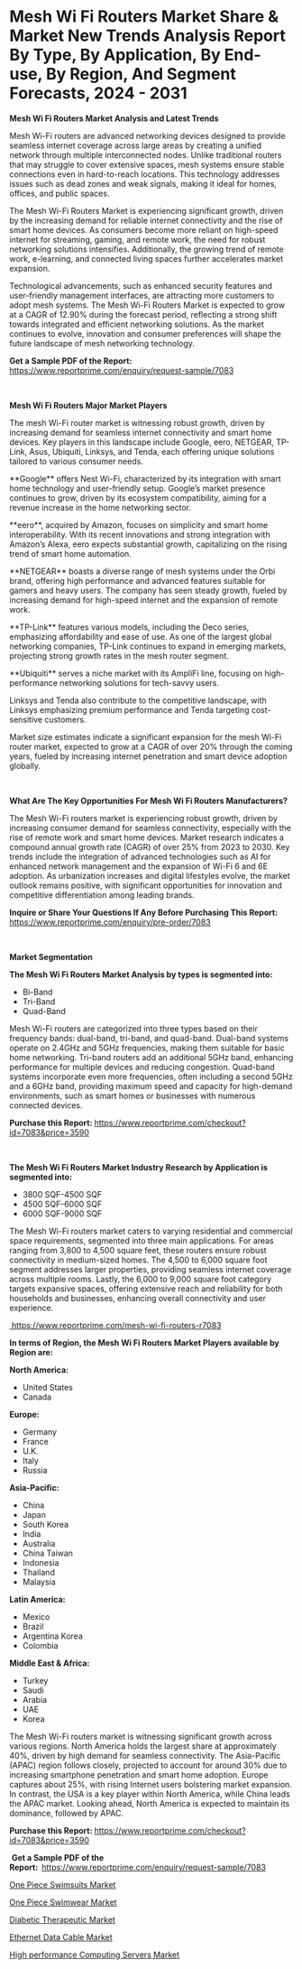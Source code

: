 <p><h1>Mesh Wi Fi Routers Market Share & Market New Trends Analysis Report By Type, By Application, By End-use, By Region, And Segment Forecasts, 2024 - 2031</h1></p><p><strong>Mesh Wi Fi Routers Market Analysis and Latest Trends</strong></p>
<p><p>Mesh Wi-Fi routers are advanced networking devices designed to provide seamless internet coverage across large areas by creating a unified network through multiple interconnected nodes. Unlike traditional routers that may struggle to cover extensive spaces, mesh systems ensure stable connections even in hard-to-reach locations. This technology addresses issues such as dead zones and weak signals, making it ideal for homes, offices, and public spaces.</p><p>The Mesh Wi-Fi Routers Market is experiencing significant growth, driven by the increasing demand for reliable internet connectivity and the rise of smart home devices. As consumers become more reliant on high-speed internet for streaming, gaming, and remote work, the need for robust networking solutions intensifies. Additionally, the growing trend of remote work, e-learning, and connected living spaces further accelerates market expansion.</p><p>Technological advancements, such as enhanced security features and user-friendly management interfaces, are attracting more customers to adopt mesh systems. The Mesh Wi-Fi Routers Market is expected to grow at a CAGR of 12.90% during the forecast period, reflecting a strong shift towards integrated and efficient networking solutions. As the market continues to evolve, innovation and consumer preferences will shape the future landscape of mesh networking technology.</p></p>
<p><strong>Get a Sample PDF of the Report:&nbsp;</strong> <a href="https://www.reportprime.com/enquiry/request-sample/7083">https://www.reportprime.com/enquiry/request-sample/7083</a></p>
<p>&nbsp;</p>
<p><strong>Mesh Wi Fi Routers Major Market Players</strong></p>
<p><p>The mesh Wi-Fi router market is witnessing robust growth, driven by increasing demand for seamless internet connectivity and smart home devices. Key players in this landscape include Google, eero, NETGEAR, TP-Link, Asus, Ubiquiti, Linksys, and Tenda, each offering unique solutions tailored to various consumer needs.</p><p>**Google** offers Nest Wi-Fi, characterized by its integration with smart home technology and user-friendly setup. Google’s market presence continues to grow, driven by its ecosystem compatibility, aiming for a revenue increase in the home networking sector.</p><p>**eero**, acquired by Amazon, focuses on simplicity and smart home interoperability. With its recent innovations and strong integration with Amazon’s Alexa, eero expects substantial growth, capitalizing on the rising trend of smart home automation.</p><p>**NETGEAR** boasts a diverse range of mesh systems under the Orbi brand, offering high performance and advanced features suitable for gamers and heavy users. The company has seen steady growth, fueled by increasing demand for high-speed internet and the expansion of remote work.</p><p>**TP-Link** features various models, including the Deco series, emphasizing affordability and ease of use. As one of the largest global networking companies, TP-Link continues to expand in emerging markets, projecting strong growth rates in the mesh router segment.</p><p>**Ubiquiti** serves a niche market with its AmpliFi line, focusing on high-performance networking solutions for tech-savvy users. </p><p>Linksys and Tenda also contribute to the competitive landscape, with Linksys emphasizing premium performance and Tenda targeting cost-sensitive customers.</p><p>Market size estimates indicate a significant expansion for the mesh Wi-Fi router market, expected to grow at a CAGR of over 20% through the coming years, fueled by increasing internet penetration and smart device adoption globally.</p></p>
<p>&nbsp;</p>
<p><strong>What Are The Key Opportunities For Mesh Wi Fi Routers Manufacturers?</strong></p>
<p><p>The Mesh Wi-Fi routers market is experiencing robust growth, driven by increasing consumer demand for seamless connectivity, especially with the rise of remote work and smart home devices. Market research indicates a compound annual growth rate (CAGR) of over 25% from 2023 to 2030. Key trends include the integration of advanced technologies such as AI for enhanced network management and the expansion of Wi-Fi 6 and 6E adoption. As urbanization increases and digital lifestyles evolve, the market outlook remains positive, with significant opportunities for innovation and competitive differentiation among leading brands.</p></p>
<p><strong>Inquire or Share Your Questions If Any Before Purchasing This Report:</strong> <a href="https://www.reportprime.com/enquiry/pre-order/7083">https://www.reportprime.com/enquiry/pre-order/7083</a></p>
<p>&nbsp;</p>
<p><strong>Market Segmentation</strong></p>
<p><strong>The Mesh Wi Fi Routers Market Analysis by types is segmented into:</strong></p>
<p><ul><li>Bi-Band</li><li>Tri-Band</li><li>Quad-Band</li></ul></p>
<p><p>Mesh Wi-Fi routers are categorized into three types based on their frequency bands: dual-band, tri-band, and quad-band. Dual-band systems operate on 2.4GHz and 5GHz frequencies, making them suitable for basic home networking. Tri-band routers add an additional 5GHz band, enhancing performance for multiple devices and reducing congestion. Quad-band systems incorporate even more frequencies, often including a second 5GHz and a 6GHz band, providing maximum speed and capacity for high-demand environments, such as smart homes or businesses with numerous connected devices.</p></p>
<p><strong>Purchase this Report:&nbsp;</strong><a href="https://www.reportprime.com/checkout?id=7083&price=3590">https://www.reportprime.com/checkout?id=7083&price=3590</a></p>
<p>&nbsp;</p>
<p><strong>The Mesh Wi Fi Routers Market Industry Research by Application is segmented into:</strong></p>
<p><ul><li>3800 SQF-4500 SQF</li><li>4500 SQF-6000 SQF</li><li>6000 SQF-9000 SQF</li></ul></p>
<p><p>The Mesh Wi-Fi routers market caters to varying residential and commercial space requirements, segmented into three main applications. For areas ranging from 3,800 to 4,500 square feet, these routers ensure robust connectivity in medium-sized homes. The 4,500 to 6,000 square foot segment addresses larger properties, providing seamless internet coverage across multiple rooms. Lastly, the 6,000 to 9,000 square foot category targets expansive spaces, offering extensive reach and reliability for both households and businesses, enhancing overall connectivity and user experience.</p></p>
<p><a href="https://www.reportprime.com/mesh-wi-fi-routers-r7083">&nbsp;https://www.reportprime.com/mesh-wi-fi-routers-r7083</a></p>
<p><strong>In terms of Region, the Mesh Wi Fi Routers Market Players available by Region are:</strong></p>
<p>
    <p> <strong> North America: </strong>
        <ul>
            <li>United States</li>
            <li>Canada</li>
        </ul>
        </p> 
    <p> <strong> Europe: </strong>
        <ul>
            <li>Germany</li>
            <li>France</li>
            <li>U.K.</li>
            <li>Italy</li>
            <li>Russia</li>
        </ul>
        </p> 
    <p> <strong> Asia-Pacific: </strong>
        <ul>
            <li>China</li>
            <li>Japan</li>
            <li>South Korea</li>
            <li>India</li>
            <li>Australia</li>
            <li>China Taiwan</li>
            <li>Indonesia</li>
            <li>Thailand</li>
            <li>Malaysia</li>
        </ul>
        </p> 
    <p> <strong> Latin America: </strong>
        <ul>
            <li>Mexico</li>
            <li>Brazil</li>
            <li>Argentina Korea</li>
            <li>Colombia</li>
        </ul>
        </p> 
    <p> <strong> Middle East & Africa: </strong>
        <ul>
            <li>Turkey</li>
            <li>Saudi</li>
            <li>Arabia</li>
            <li>UAE</li>
            <li>Korea</li>
        </ul>
    </p>
    </p>
<p><p>The Mesh Wi-Fi routers market is witnessing significant growth across various regions. North America holds the largest share at approximately 40%, driven by high demand for seamless connectivity. The Asia-Pacific (APAC) region follows closely, projected to account for around 30% due to increasing smartphone penetration and smart home adoption. Europe captures about 25%, with rising Internet users bolstering market expansion. In contrast, the USA is a key player within North America, while China leads the APAC market. Looking ahead, North America is expected to maintain its dominance, followed by APAC.</p></p>
<p><strong>Purchase this Report: </strong><a href="https://www.reportprime.com/checkout?id=7083&price=3590">https://www.reportprime.com/checkout?id=7083&price=3590</a></p>
<p>&nbsp;<strong>Get a Sample PDF of the Report:&nbsp;&nbsp;</strong><a href="https://www.reportprime.com/enquiry/request-sample/7083">https://www.reportprime.com/enquiry/request-sample/7083</a></p>
<p><strong></strong></p>
<p><p><a href="https://medium.com/@crystalwastonh89/one-piece-swimsuits-market-evolution-global-trends-and-regional-dynamics-2024-2031-6809cc678396">One Piece Swimsuits Market</a></p><p><a href="https://medium.com/@crystalwastonh89/one-piece-swimwear-market-revolution-2024-2031-market-trends-shaping-the-next-decade-c22603487a14">One Piece Swimwear Market</a></p><p><a href="https://issuu.com/reportprime-2/docs/diabetic-therapeutic-market-size-20_4d37230ee3190c">Diabetic Therapeutic Market</a></p><p><a href="https://github.com/BretDuke76/Market-Research-Report-List-1/blob/main/ethernet-data-cable-market.md">Ethernet Data Cable Market</a></p><p><a href="https://github.com/NancyAlvarado586/Market-Research-Report-List-1/blob/main/high-performance-computing-servers-market.md">High performance Computing Servers Market</a></p></p>